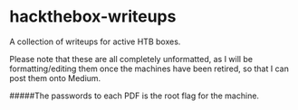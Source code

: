 # hackthebox-writeups
A collection of writeups for active HTB boxes.

Please note that these are all completely unformatted, as I will be formatting/editing them once the machines have been retired, so that I can post them onto Medium.

#####The passwords to each PDF is the root flag for the machine.
